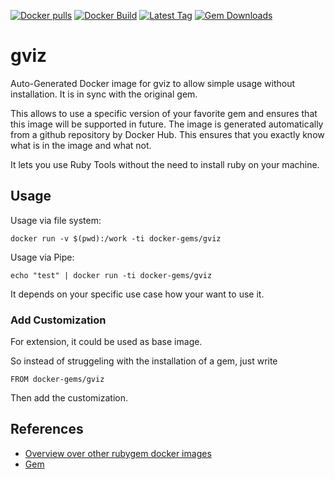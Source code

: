 [![Docker pulls](https://img.shields.io/docker/pulls/rubygem/gviz.svg)](https://hub.docker.com/r/rubygem/gviz/)
[![Docker Build](https://img.shields.io/docker/automated/rubygem/gviz.svg)](https://hub.docker.com/r/rubygem/gviz/)
[![Latest Tag](https://img.shields.io/github/tag/docker-rubygem/gviz.svg)](https://hub.docker.com/r/rubygem/gviz/)
[![Gem Downloads](https://img.shields.io/gem/dt/gviz.svg)](https://rubygems.org/gems/gviz/)
# gviz

Auto-Generated Docker image for gviz to allow simple usage without installation.
It is in sync with the original gem.

This allows to use a specific version of your favorite gem and ensures that this image will be supported in future.
The image is generated automatically from a github repository by Docker Hub.
This ensures that you exactly know what is in the image and what not.

It lets you use Ruby Tools without the need to install ruby on your machine.

## Usage

Usage via file system:

`docker run -v $(pwd):/work -ti docker-gems/gviz`

Usage via Pipe:

`echo "test" | docker run -ti docker-gems/gviz`

It depends on your specific use case how your want to use it.

### Add Customization

For extension, it could be used as base image.

So instead of struggeling with the installation of a gem, just write

`FROM docker-gems/gviz`

Then add the customization.

## References

 - [Overview over other rubygem docker images](https://github.com/thinkbot/docker-rubygem)
 - [Gem](https://rubygems.org/gems/gviz/)
